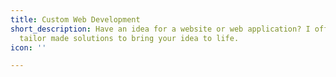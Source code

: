 ```yaml
---
title: Custom Web Development
short_description: Have an idea for a website or web application? I offer bespoke,
  tailor made solutions to bring your idea to life.
icon: ''

---
```

